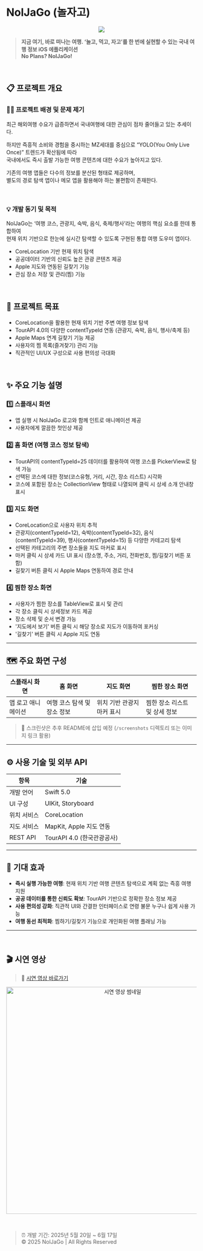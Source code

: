# NolJaGo (놀자고)

<p align="center">
  <img src="https://capsule-render.vercel.app/api?type=waving&color=FF8C00&height=200&section=header&text=NolJaGo:%20iOS%20%EA%B5%AD%EB%82%B4%EC%97%AC%ED%96%89%20%EC%95%A0%ED%94%8C%EB%A6%AC%EC%BC%80%EC%9D%B4%EC%85%98&fontSize=34&fontColor=ffffff&fontAlignY=40&animation=fadeIn" />
</p>


> **지금 여기, 바로 떠나는 여행. ‘놀고, 먹고, 자고’를 한 번에 실현할 수 있는 국내 여행 정보 iOS 에플리케이션**   
> **No Plans? NolJaGo!**


<br>

## 📋 프로젝트 개요

### 🙋‍♂️ 프로젝트 배경 및 문제 제기

최근 해외여행 수요가 급증하면서 국내여행에 대한 관심이 점차 줄어들고 있는 추세이다.    

하지만 즉흥적 소비와 경험을 중시하는 MZ세대를 중심으로 “YOLO(You Only Live Once)” 트렌드가 확산됨에 따라    
국내에서도 즉시 출발 가능한 여행 콘텐츠에 대한 수요가 높아지고 있다.    

기존의 여행 앱들은 다수의 정보를 분산된 형태로 제공하며,    
별도의 경로 탐색 앱이나 메모 앱을 활용해야 하는 불편함이 존재한다.  

<br>

### 💡 개발 동기 및 목적

NolJaGo는 ‘여행 코스, 관광지, 숙박, 음식, 축제/행사’라는 여행의 핵심 요소를 한데 통합하여  
현재 위치 기반으로 한눈에 실시간 탐색할 수 있도록 구현된 통합 여행 도우미 앱이다.  

- CoreLocation 기반 현재 위치 탐색  
- 공공데이터 기반의 신뢰도 높은 관광 콘텐츠 제공  
- Apple 지도와 연동된 길찾기 기능  
- 관심 장소 저장 및 관리(찜) 기능  

<br>

## 🎯 프로젝트 목표

- CoreLocation을 활용한 현재 위치 기반 주변 여행 정보 탐색  
- TourAPI 4.0의 다양한 contentTypeId 연동 (관광지, 숙박, 음식, 행사/축제 등)  
- Apple Maps 연계 길찾기 기능 제공  
- 사용자의 찜 목록(즐겨찾기) 관리 기능  
- 직관적인 UI/UX 구성으로 사용 편의성 극대화  

<br>

## ✨ 주요 기능 설명

### 1️⃣ 스플래시 화면

- 앱 실행 시 NolJaGo 로고와 함께 인트로 애니메이션 제공
- 사용자에게 깔끔한 첫인상 제공

### 2️⃣ 홈 화면 (여행 코스 정보 탐색)

- TourAPI의 contentTypeId=25 데이터를 활용하여 여행 코스를 PickerView로 탐색 가능
- 선택된 코스에 대한 정보(코스유형, 거리, 시간, 장소 리스트) 시각화
- 코스에 포함된 장소는 CollectionView 형태로 나열되며 클릭 시 상세 소개 안내창 표시

### 3️⃣ 지도 화면

- CoreLocation으로 사용자 위치 추적
- 관광지(contentTypeId=12), 숙박(contentTypeId=32), 음식(contentTypeId=39), 행사(contentTypeId=15) 등 다양한 카테고리 탐색
- 선택된 카테고리의 주변 장소들을 지도 마커로 표시
- 마커 클릭 시 상세 카드 UI 표시 (장소명, 주소, 거리, 전화번호, 찜/길찾기 버튼 포함)
- 길찾기 버튼 클릭 시 Apple Maps 연동하여 경로 안내

### 4️⃣ 찜한 장소 화면

- 사용자가 찜한 장소를 TableView로 표시 및 관리
- 각 장소 클릭 시 상세정보 카드 제공
- 장소 삭제 및 순서 변경 가능
- '지도에서 보기' 버튼 클릭 시 해당 장소로 지도가 이동하여 포커싱
- '길찾기' 버튼 클릭 시 Apple 지도 연동

---

## 🗺️ 주요 화면 구성

| 스플래시 화면      | 홈 화면                     | 지도 화면                  | 찜한 장소 화면                |
| ------------------ | --------------------------- | -------------------------- | ----------------------------- |
| 앱 로고 애니메이션 | 여행 코스 탐색 및 장소 정보 | 위치 기반 관광지 마커 표시 | 찜한 장소 리스트 및 상세 정보 |

> 📌 스크린샷은 추후 README에 삽입 예정 (`/screenshots` 디렉토리 또는 이미지 링크 활용)

---

## ⚙️ 사용 기술 및 외부 API

| 항목        | 기술                       |
| ----------- | -------------------------- |
| 개발 언어   | Swift 5.0                  |
| UI 구성     | UIKit, Storyboard          |
| 위치 서비스 | CoreLocation               |
| 지도 서비스 | MapKit, Apple 지도 연동    |
| REST API    | TourAPI 4.0 (한국관광공사) |

---

## 🎯 기대 효과

- **즉시 실행 가능한 여행**: 현재 위치 기반 여행 콘텐츠 탐색으로 계획 없는 즉흥 여행 지원
- **공공 데이터를 통한 신뢰도 확보**: TourAPI 기반으로 정확한 장소 정보 제공
- **사용 편의성 강화**: 직관적 UI와 간결한 인터페이스로 연령 불문 누구나 쉽게 사용 가능
- **여행 동선 최적화**: 찜하기/길찾기 기능으로 개인화된 여행 플래닝 가능

---

<br>

## 🎬 시연 영상

> 🔗 [시연 영상 바로가기](https://youtu.be/YOUR_VIDEO_ID)

<p align="center">
  <a href="https://youtu.be/YOUR_VIDEO_ID">
    <img src="https://img.youtube.com/vi/YOUR_VIDEO_ID/0.jpg" alt="시연 영상 썸네일" width="600"/>
  </a>
</p>

<br>

> ⏰ 개발 기간: 2025년 5월 20일 ~ 6월 17일  
> © 2025 NolJaGo | All Rights Reserved

